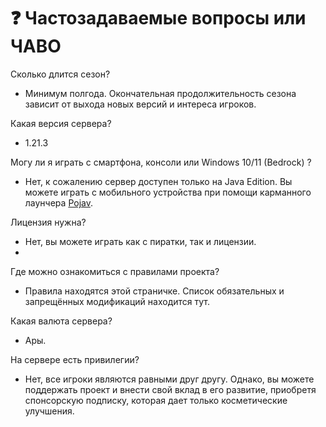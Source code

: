# ❓ Частозадаваемые вопросы или ЧАВО

Сколько длится сезон?
- Минимум полгода. Окончательная продолжительность сезона зависит от выхода новых версий и интереса игроков.

Какая версия сервера?
- 1.21.3

Могу ли я играть с смартфона, консоли или Windows 10/11 (Bedrock) ?
- Нет, к сожалению сервер доступен только на Java Edition. Вы можете играть с мобильного устройства при помощи карманного лаунчера [Pojav](https://play.google.com/store/apps/details?id=net.kdt.pojavlaunch).

Лицензия нужна?
- Нет, вы можете играть как с пиратки, так и лицензии.
- 
Где можно ознакомиться с правилами проекта?
- Правила находятся этой страничке. Список обязательных и запрещённых модификаций находится тут.

Какая валюта сервера?
- Ары.

На сервере есть привилегии?
- Нет, все игроки являются равными друг другу. Однако, вы можете поддержать проект и внести свой вклад в его развитие, приобретя спонсорскую подписку, которая дает только косметические улучшения.
